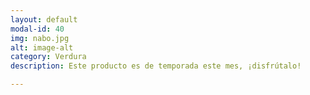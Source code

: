 ```yaml
---
layout: default
modal-id: 40
img: nabo.jpg
alt: image-alt
category: Verdura
description: Este producto es de temporada este mes, ¡disfrútalo!

---
```

